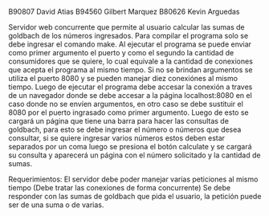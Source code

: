 B90807 David Atias
B94560 Gilbert Marquez
B80626 Kevin Arguedas

Servidor web concurrente que permite al usuario calcular las sumas de goldbach de los números ingresados.
Para compilar el programa solo se debe ingresar el comando make.
Al ejecutar el programa se puede enviar como primer argumento el puerto y como el segundo la cantidad de consumidores que se quiere, lo cual equivale a la cantidad de conexiones que acepta el programa al mismo tiempo. Si no se brindan argumentos se utiliza el puerto 8080 y se pueden manejar diez conexiónes al mismo tiempo. Luego de ejecutar el programa debe accesar la conexión a traves de un navegador donde se debe accesar a la página localhost:8080 en el caso donde no se envíen argumentos, en otro caso se debe sustituir el 8080 por el puerto ingrasado como primer argumento. Luego de esto se cargará un página que tiene una barra para hacer las consultas de goldbach, para esto se debe ingresar el número o números que desea consultar, si se quiere ingresar varios números estos deben estar separados por un coma luego se presiona el botón calculate y se cargará su consulta y aparecerá un página con el número solicitado y la cantidad de sumas.

Requerimientos:
  El servidor debe poder manejar varias peticiones al mismo tiempo (Debe tratar las conexiones de forma concurrente)
  Se debe responder con las sumas de goldbach que pida el usuario, la petición puede ser de una suma o de varias.
